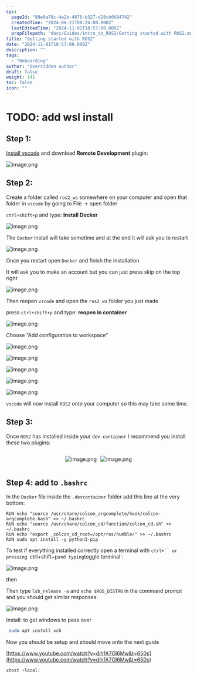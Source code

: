 ```yaml
---
sys:
  pageId: "89e0a78c-4e2b-4070-b327-d28cb0694742"
  createdTime: "2024-08-21T00:24:00.000Z"
  lastEditedTime: "2024-11-01T18:57:00.000Z"
  propFilepath: "docs/Guides/intro_to_ROS2/Getting started with ROS2.md"
title: "Getting started with ROS2"
date: "2024-11-01T18:57:00.000Z"
description: ""
tags:
  - "Onboarding"
author: "Overridden author"
draft: false
weight: 141
toc: false
icon: ""
---
```


# TODO: add wsl install

## Step 1:

[Install vscode](https://code.visualstudio.com/download) and download **Remote Development** plugin:

![image.png](https://prod-files-secure.s3.us-west-2.amazonaws.com/d518164a-d88e-44d1-a4ee-3adb3bd8bce0/efb52993-1881-4a40-b95e-6f020334f022/image.png?X-Amz-Algorithm=AWS4-HMAC-SHA256&X-Amz-Content-Sha256=UNSIGNED-PAYLOAD&X-Amz-Credential=ASIAZI2LB466VGDH3FYE%2F20250316%2Fus-west-2%2Fs3%2Faws4_request&X-Amz-Date=20250316T190154Z&X-Amz-Expires=3600&X-Amz-Security-Token=IQoJb3JpZ2luX2VjENv%2F%2F%2F%2F%2F%2F%2F%2F%2F%2FwEaCXVzLXdlc3QtMiJGMEQCICQZWZIC76E6Fv5zxTAf5mvPcf%2BR0gKBnV%2F%2Fa8Rw91mxAiBUhaFzheADLEtb2%2FvA1Nv00dzG9NoOj6nWNt0YUUXV2yr%2FAwg0EAAaDDYzNzQyMzE4MzgwNSIM11CeXs6ErPa3P%2FjeKtwDn6UVl9Dw3ATSVeN1wwg53NVxHx7Lqx7HaGSv7nqgOOqaYZpo8h6jk3IPXq4RiiSBaF2aR06YoS%2BPGibqwejb7lOiErKaiuY1Z42wQG9UD712lLDb5gdg9BxafDhfhAASejtsBC4d7WywHX0eQ5Zr0FWoF28Gmdjh2IH6CYThhajmmzsDSa2PADSaf4DF1rQAEs0Jtr8nMBRDIektWRwvY5sSTNJOlQj3ViLzXnVk%2BXbhCRLRPd57M38OoztiT3apzPf87Fih%2BUnsjsoDCAJiZs5cwyxfzu%2Fh5NjSGm207yXsWo7aqUVJ9stKBOZzHzxDgBKUBUgGeNSGdy58tM3nZZ2rqLDrAMmJWRiMTvsAv6QFKhdSY0z1T%2BNhBS0diovjMcbn7dMWMIpc48%2Btw2hCCMxDchKDG5g%2FN%2FrPhb0J8i9Q%2F6061Q5j827avDyt8Nz2ETm%2BWfyAguJ6SK7%2FAcTjP86dgfcTWm0I5l01T0Q%2BZJjapebNblKvmW9%2F%2BLsyApR0zn2eGCOgv%2BMPi1vZ%2FdLt01CfaHR3LEeaHr2cXW83yI05LAYPiw%2FeKi47q4epk0qTesko9zljKeGXe%2FJaKmo4WdWUnY9VMosnrF9WLgzY23w7U9Ba0kYPYAFyRY8wsL3cvgY6pgGzGxOXhsn6kSXeZ7zWY0dF54WIKiT1P5xxraBlm9Ebi7mA%2FQBqDSO0oRqqafQAjxh%2FOXh4%2FLdejv6G0Wn0u1nLPwnCHAYTFzH9CLdTxC5FtKet2DNoYfgZxd%2BMJcjE0DrEXKBKWFTZuReKm3vemboA8waaq8hTTsb9vTXkTV6VB21DL6WdctxSA5Iii1700gjF0rBIkhiG7Dc3MecNUyKeeRcrvU%2Fs&X-Amz-Signature=2f2d9643bd8bf7f3a74b1696b4788276258d52289251b474d788bd61af044c83&X-Amz-SignedHeaders=host&x-id=GetObject)

## Step 2:

Create a folder called `ros2_ws` somewhere on your computer and open that folder in `vscode` by going to File → open folder 

`ctrl+shift+p` and type: **Install Docker**

![image.png](https://prod-files-secure.s3.us-west-2.amazonaws.com/d518164a-d88e-44d1-a4ee-3adb3bd8bce0/2269dc0e-1cd5-47ff-bceb-c04ad9b2eab0/image.png?X-Amz-Algorithm=AWS4-HMAC-SHA256&X-Amz-Content-Sha256=UNSIGNED-PAYLOAD&X-Amz-Credential=ASIAZI2LB466VGDH3FYE%2F20250316%2Fus-west-2%2Fs3%2Faws4_request&X-Amz-Date=20250316T190154Z&X-Amz-Expires=3600&X-Amz-Security-Token=IQoJb3JpZ2luX2VjENv%2F%2F%2F%2F%2F%2F%2F%2F%2F%2FwEaCXVzLXdlc3QtMiJGMEQCICQZWZIC76E6Fv5zxTAf5mvPcf%2BR0gKBnV%2F%2Fa8Rw91mxAiBUhaFzheADLEtb2%2FvA1Nv00dzG9NoOj6nWNt0YUUXV2yr%2FAwg0EAAaDDYzNzQyMzE4MzgwNSIM11CeXs6ErPa3P%2FjeKtwDn6UVl9Dw3ATSVeN1wwg53NVxHx7Lqx7HaGSv7nqgOOqaYZpo8h6jk3IPXq4RiiSBaF2aR06YoS%2BPGibqwejb7lOiErKaiuY1Z42wQG9UD712lLDb5gdg9BxafDhfhAASejtsBC4d7WywHX0eQ5Zr0FWoF28Gmdjh2IH6CYThhajmmzsDSa2PADSaf4DF1rQAEs0Jtr8nMBRDIektWRwvY5sSTNJOlQj3ViLzXnVk%2BXbhCRLRPd57M38OoztiT3apzPf87Fih%2BUnsjsoDCAJiZs5cwyxfzu%2Fh5NjSGm207yXsWo7aqUVJ9stKBOZzHzxDgBKUBUgGeNSGdy58tM3nZZ2rqLDrAMmJWRiMTvsAv6QFKhdSY0z1T%2BNhBS0diovjMcbn7dMWMIpc48%2Btw2hCCMxDchKDG5g%2FN%2FrPhb0J8i9Q%2F6061Q5j827avDyt8Nz2ETm%2BWfyAguJ6SK7%2FAcTjP86dgfcTWm0I5l01T0Q%2BZJjapebNblKvmW9%2F%2BLsyApR0zn2eGCOgv%2BMPi1vZ%2FdLt01CfaHR3LEeaHr2cXW83yI05LAYPiw%2FeKi47q4epk0qTesko9zljKeGXe%2FJaKmo4WdWUnY9VMosnrF9WLgzY23w7U9Ba0kYPYAFyRY8wsL3cvgY6pgGzGxOXhsn6kSXeZ7zWY0dF54WIKiT1P5xxraBlm9Ebi7mA%2FQBqDSO0oRqqafQAjxh%2FOXh4%2FLdejv6G0Wn0u1nLPwnCHAYTFzH9CLdTxC5FtKet2DNoYfgZxd%2BMJcjE0DrEXKBKWFTZuReKm3vemboA8waaq8hTTsb9vTXkTV6VB21DL6WdctxSA5Iii1700gjF0rBIkhiG7Dc3MecNUyKeeRcrvU%2Fs&X-Amz-Signature=611bc7c9728f19b8891e288d624d3bba7ff875ba857a3e4be21e22d95d6dd7cb&X-Amz-SignedHeaders=host&x-id=GetObject)

The `Docker` install will take sometime and at the end it will ask you to restart

![image.png](https://prod-files-secure.s3.us-west-2.amazonaws.com/d518164a-d88e-44d1-a4ee-3adb3bd8bce0/ed233f78-be33-4b1f-b89c-9c346c0e961e/image.png?X-Amz-Algorithm=AWS4-HMAC-SHA256&X-Amz-Content-Sha256=UNSIGNED-PAYLOAD&X-Amz-Credential=ASIAZI2LB466VGDH3FYE%2F20250316%2Fus-west-2%2Fs3%2Faws4_request&X-Amz-Date=20250316T190154Z&X-Amz-Expires=3600&X-Amz-Security-Token=IQoJb3JpZ2luX2VjENv%2F%2F%2F%2F%2F%2F%2F%2F%2F%2FwEaCXVzLXdlc3QtMiJGMEQCICQZWZIC76E6Fv5zxTAf5mvPcf%2BR0gKBnV%2F%2Fa8Rw91mxAiBUhaFzheADLEtb2%2FvA1Nv00dzG9NoOj6nWNt0YUUXV2yr%2FAwg0EAAaDDYzNzQyMzE4MzgwNSIM11CeXs6ErPa3P%2FjeKtwDn6UVl9Dw3ATSVeN1wwg53NVxHx7Lqx7HaGSv7nqgOOqaYZpo8h6jk3IPXq4RiiSBaF2aR06YoS%2BPGibqwejb7lOiErKaiuY1Z42wQG9UD712lLDb5gdg9BxafDhfhAASejtsBC4d7WywHX0eQ5Zr0FWoF28Gmdjh2IH6CYThhajmmzsDSa2PADSaf4DF1rQAEs0Jtr8nMBRDIektWRwvY5sSTNJOlQj3ViLzXnVk%2BXbhCRLRPd57M38OoztiT3apzPf87Fih%2BUnsjsoDCAJiZs5cwyxfzu%2Fh5NjSGm207yXsWo7aqUVJ9stKBOZzHzxDgBKUBUgGeNSGdy58tM3nZZ2rqLDrAMmJWRiMTvsAv6QFKhdSY0z1T%2BNhBS0diovjMcbn7dMWMIpc48%2Btw2hCCMxDchKDG5g%2FN%2FrPhb0J8i9Q%2F6061Q5j827avDyt8Nz2ETm%2BWfyAguJ6SK7%2FAcTjP86dgfcTWm0I5l01T0Q%2BZJjapebNblKvmW9%2F%2BLsyApR0zn2eGCOgv%2BMPi1vZ%2FdLt01CfaHR3LEeaHr2cXW83yI05LAYPiw%2FeKi47q4epk0qTesko9zljKeGXe%2FJaKmo4WdWUnY9VMosnrF9WLgzY23w7U9Ba0kYPYAFyRY8wsL3cvgY6pgGzGxOXhsn6kSXeZ7zWY0dF54WIKiT1P5xxraBlm9Ebi7mA%2FQBqDSO0oRqqafQAjxh%2FOXh4%2FLdejv6G0Wn0u1nLPwnCHAYTFzH9CLdTxC5FtKet2DNoYfgZxd%2BMJcjE0DrEXKBKWFTZuReKm3vemboA8waaq8hTTsb9vTXkTV6VB21DL6WdctxSA5Iii1700gjF0rBIkhiG7Dc3MecNUyKeeRcrvU%2Fs&X-Amz-Signature=e5a266c3e269baa37e511ed56aa3783d20f5d061722aff895ff21437b4bf26f7&X-Amz-SignedHeaders=host&x-id=GetObject)

Once you restart open `Docker` and finish the installation

It will ask you to make an account but you can just press skip on the top right

![image.png](https://prod-files-secure.s3.us-west-2.amazonaws.com/d518164a-d88e-44d1-a4ee-3adb3bd8bce0/21010ad9-1659-4fd9-9f59-9932a09b2a3d/image.png?X-Amz-Algorithm=AWS4-HMAC-SHA256&X-Amz-Content-Sha256=UNSIGNED-PAYLOAD&X-Amz-Credential=ASIAZI2LB466VGDH3FYE%2F20250316%2Fus-west-2%2Fs3%2Faws4_request&X-Amz-Date=20250316T190154Z&X-Amz-Expires=3600&X-Amz-Security-Token=IQoJb3JpZ2luX2VjENv%2F%2F%2F%2F%2F%2F%2F%2F%2F%2FwEaCXVzLXdlc3QtMiJGMEQCICQZWZIC76E6Fv5zxTAf5mvPcf%2BR0gKBnV%2F%2Fa8Rw91mxAiBUhaFzheADLEtb2%2FvA1Nv00dzG9NoOj6nWNt0YUUXV2yr%2FAwg0EAAaDDYzNzQyMzE4MzgwNSIM11CeXs6ErPa3P%2FjeKtwDn6UVl9Dw3ATSVeN1wwg53NVxHx7Lqx7HaGSv7nqgOOqaYZpo8h6jk3IPXq4RiiSBaF2aR06YoS%2BPGibqwejb7lOiErKaiuY1Z42wQG9UD712lLDb5gdg9BxafDhfhAASejtsBC4d7WywHX0eQ5Zr0FWoF28Gmdjh2IH6CYThhajmmzsDSa2PADSaf4DF1rQAEs0Jtr8nMBRDIektWRwvY5sSTNJOlQj3ViLzXnVk%2BXbhCRLRPd57M38OoztiT3apzPf87Fih%2BUnsjsoDCAJiZs5cwyxfzu%2Fh5NjSGm207yXsWo7aqUVJ9stKBOZzHzxDgBKUBUgGeNSGdy58tM3nZZ2rqLDrAMmJWRiMTvsAv6QFKhdSY0z1T%2BNhBS0diovjMcbn7dMWMIpc48%2Btw2hCCMxDchKDG5g%2FN%2FrPhb0J8i9Q%2F6061Q5j827avDyt8Nz2ETm%2BWfyAguJ6SK7%2FAcTjP86dgfcTWm0I5l01T0Q%2BZJjapebNblKvmW9%2F%2BLsyApR0zn2eGCOgv%2BMPi1vZ%2FdLt01CfaHR3LEeaHr2cXW83yI05LAYPiw%2FeKi47q4epk0qTesko9zljKeGXe%2FJaKmo4WdWUnY9VMosnrF9WLgzY23w7U9Ba0kYPYAFyRY8wsL3cvgY6pgGzGxOXhsn6kSXeZ7zWY0dF54WIKiT1P5xxraBlm9Ebi7mA%2FQBqDSO0oRqqafQAjxh%2FOXh4%2FLdejv6G0Wn0u1nLPwnCHAYTFzH9CLdTxC5FtKet2DNoYfgZxd%2BMJcjE0DrEXKBKWFTZuReKm3vemboA8waaq8hTTsb9vTXkTV6VB21DL6WdctxSA5Iii1700gjF0rBIkhiG7Dc3MecNUyKeeRcrvU%2Fs&X-Amz-Signature=441c9956de2d864546ad95c84d7f07d26d34fb34cb81106c26570978eb4e5066&X-Amz-SignedHeaders=host&x-id=GetObject)

Then reopen `vscode` and open the `ros2_ws` folder you just made

press `ctrl+shift+p` and type: **reopen in container**

![image.png](https://prod-files-secure.s3.us-west-2.amazonaws.com/d518164a-d88e-44d1-a4ee-3adb3bd8bce0/4e93b8c2-41ad-488c-8095-c74205196118/image.png?X-Amz-Algorithm=AWS4-HMAC-SHA256&X-Amz-Content-Sha256=UNSIGNED-PAYLOAD&X-Amz-Credential=ASIAZI2LB466VGDH3FYE%2F20250316%2Fus-west-2%2Fs3%2Faws4_request&X-Amz-Date=20250316T190154Z&X-Amz-Expires=3600&X-Amz-Security-Token=IQoJb3JpZ2luX2VjENv%2F%2F%2F%2F%2F%2F%2F%2F%2F%2FwEaCXVzLXdlc3QtMiJGMEQCICQZWZIC76E6Fv5zxTAf5mvPcf%2BR0gKBnV%2F%2Fa8Rw91mxAiBUhaFzheADLEtb2%2FvA1Nv00dzG9NoOj6nWNt0YUUXV2yr%2FAwg0EAAaDDYzNzQyMzE4MzgwNSIM11CeXs6ErPa3P%2FjeKtwDn6UVl9Dw3ATSVeN1wwg53NVxHx7Lqx7HaGSv7nqgOOqaYZpo8h6jk3IPXq4RiiSBaF2aR06YoS%2BPGibqwejb7lOiErKaiuY1Z42wQG9UD712lLDb5gdg9BxafDhfhAASejtsBC4d7WywHX0eQ5Zr0FWoF28Gmdjh2IH6CYThhajmmzsDSa2PADSaf4DF1rQAEs0Jtr8nMBRDIektWRwvY5sSTNJOlQj3ViLzXnVk%2BXbhCRLRPd57M38OoztiT3apzPf87Fih%2BUnsjsoDCAJiZs5cwyxfzu%2Fh5NjSGm207yXsWo7aqUVJ9stKBOZzHzxDgBKUBUgGeNSGdy58tM3nZZ2rqLDrAMmJWRiMTvsAv6QFKhdSY0z1T%2BNhBS0diovjMcbn7dMWMIpc48%2Btw2hCCMxDchKDG5g%2FN%2FrPhb0J8i9Q%2F6061Q5j827avDyt8Nz2ETm%2BWfyAguJ6SK7%2FAcTjP86dgfcTWm0I5l01T0Q%2BZJjapebNblKvmW9%2F%2BLsyApR0zn2eGCOgv%2BMPi1vZ%2FdLt01CfaHR3LEeaHr2cXW83yI05LAYPiw%2FeKi47q4epk0qTesko9zljKeGXe%2FJaKmo4WdWUnY9VMosnrF9WLgzY23w7U9Ba0kYPYAFyRY8wsL3cvgY6pgGzGxOXhsn6kSXeZ7zWY0dF54WIKiT1P5xxraBlm9Ebi7mA%2FQBqDSO0oRqqafQAjxh%2FOXh4%2FLdejv6G0Wn0u1nLPwnCHAYTFzH9CLdTxC5FtKet2DNoYfgZxd%2BMJcjE0DrEXKBKWFTZuReKm3vemboA8waaq8hTTsb9vTXkTV6VB21DL6WdctxSA5Iii1700gjF0rBIkhiG7Dc3MecNUyKeeRcrvU%2Fs&X-Amz-Signature=96fa744dd050684d2480c07ae8c4b3e45e341b272590804b74ca3e44b098502a&X-Amz-SignedHeaders=host&x-id=GetObject)

Choose “Add configuration to workspace”

![image.png](https://prod-files-secure.s3.us-west-2.amazonaws.com/d518164a-d88e-44d1-a4ee-3adb3bd8bce0/9560b282-5060-4989-ba37-97e7b2c22476/image.png?X-Amz-Algorithm=AWS4-HMAC-SHA256&X-Amz-Content-Sha256=UNSIGNED-PAYLOAD&X-Amz-Credential=ASIAZI2LB466VGDH3FYE%2F20250316%2Fus-west-2%2Fs3%2Faws4_request&X-Amz-Date=20250316T190154Z&X-Amz-Expires=3600&X-Amz-Security-Token=IQoJb3JpZ2luX2VjENv%2F%2F%2F%2F%2F%2F%2F%2F%2F%2FwEaCXVzLXdlc3QtMiJGMEQCICQZWZIC76E6Fv5zxTAf5mvPcf%2BR0gKBnV%2F%2Fa8Rw91mxAiBUhaFzheADLEtb2%2FvA1Nv00dzG9NoOj6nWNt0YUUXV2yr%2FAwg0EAAaDDYzNzQyMzE4MzgwNSIM11CeXs6ErPa3P%2FjeKtwDn6UVl9Dw3ATSVeN1wwg53NVxHx7Lqx7HaGSv7nqgOOqaYZpo8h6jk3IPXq4RiiSBaF2aR06YoS%2BPGibqwejb7lOiErKaiuY1Z42wQG9UD712lLDb5gdg9BxafDhfhAASejtsBC4d7WywHX0eQ5Zr0FWoF28Gmdjh2IH6CYThhajmmzsDSa2PADSaf4DF1rQAEs0Jtr8nMBRDIektWRwvY5sSTNJOlQj3ViLzXnVk%2BXbhCRLRPd57M38OoztiT3apzPf87Fih%2BUnsjsoDCAJiZs5cwyxfzu%2Fh5NjSGm207yXsWo7aqUVJ9stKBOZzHzxDgBKUBUgGeNSGdy58tM3nZZ2rqLDrAMmJWRiMTvsAv6QFKhdSY0z1T%2BNhBS0diovjMcbn7dMWMIpc48%2Btw2hCCMxDchKDG5g%2FN%2FrPhb0J8i9Q%2F6061Q5j827avDyt8Nz2ETm%2BWfyAguJ6SK7%2FAcTjP86dgfcTWm0I5l01T0Q%2BZJjapebNblKvmW9%2F%2BLsyApR0zn2eGCOgv%2BMPi1vZ%2FdLt01CfaHR3LEeaHr2cXW83yI05LAYPiw%2FeKi47q4epk0qTesko9zljKeGXe%2FJaKmo4WdWUnY9VMosnrF9WLgzY23w7U9Ba0kYPYAFyRY8wsL3cvgY6pgGzGxOXhsn6kSXeZ7zWY0dF54WIKiT1P5xxraBlm9Ebi7mA%2FQBqDSO0oRqqafQAjxh%2FOXh4%2FLdejv6G0Wn0u1nLPwnCHAYTFzH9CLdTxC5FtKet2DNoYfgZxd%2BMJcjE0DrEXKBKWFTZuReKm3vemboA8waaq8hTTsb9vTXkTV6VB21DL6WdctxSA5Iii1700gjF0rBIkhiG7Dc3MecNUyKeeRcrvU%2Fs&X-Amz-Signature=f9920c3c09f445cbfa10ec12fb39e8de1ecdf0d7775ab401f37ec29d88cbd269&X-Amz-SignedHeaders=host&x-id=GetObject)

![image.png](https://prod-files-secure.s3.us-west-2.amazonaws.com/d518164a-d88e-44d1-a4ee-3adb3bd8bce0/2ee63f81-886b-48e8-a553-dc6e5eac99e4/image.png?X-Amz-Algorithm=AWS4-HMAC-SHA256&X-Amz-Content-Sha256=UNSIGNED-PAYLOAD&X-Amz-Credential=ASIAZI2LB466VGDH3FYE%2F20250316%2Fus-west-2%2Fs3%2Faws4_request&X-Amz-Date=20250316T190154Z&X-Amz-Expires=3600&X-Amz-Security-Token=IQoJb3JpZ2luX2VjENv%2F%2F%2F%2F%2F%2F%2F%2F%2F%2FwEaCXVzLXdlc3QtMiJGMEQCICQZWZIC76E6Fv5zxTAf5mvPcf%2BR0gKBnV%2F%2Fa8Rw91mxAiBUhaFzheADLEtb2%2FvA1Nv00dzG9NoOj6nWNt0YUUXV2yr%2FAwg0EAAaDDYzNzQyMzE4MzgwNSIM11CeXs6ErPa3P%2FjeKtwDn6UVl9Dw3ATSVeN1wwg53NVxHx7Lqx7HaGSv7nqgOOqaYZpo8h6jk3IPXq4RiiSBaF2aR06YoS%2BPGibqwejb7lOiErKaiuY1Z42wQG9UD712lLDb5gdg9BxafDhfhAASejtsBC4d7WywHX0eQ5Zr0FWoF28Gmdjh2IH6CYThhajmmzsDSa2PADSaf4DF1rQAEs0Jtr8nMBRDIektWRwvY5sSTNJOlQj3ViLzXnVk%2BXbhCRLRPd57M38OoztiT3apzPf87Fih%2BUnsjsoDCAJiZs5cwyxfzu%2Fh5NjSGm207yXsWo7aqUVJ9stKBOZzHzxDgBKUBUgGeNSGdy58tM3nZZ2rqLDrAMmJWRiMTvsAv6QFKhdSY0z1T%2BNhBS0diovjMcbn7dMWMIpc48%2Btw2hCCMxDchKDG5g%2FN%2FrPhb0J8i9Q%2F6061Q5j827avDyt8Nz2ETm%2BWfyAguJ6SK7%2FAcTjP86dgfcTWm0I5l01T0Q%2BZJjapebNblKvmW9%2F%2BLsyApR0zn2eGCOgv%2BMPi1vZ%2FdLt01CfaHR3LEeaHr2cXW83yI05LAYPiw%2FeKi47q4epk0qTesko9zljKeGXe%2FJaKmo4WdWUnY9VMosnrF9WLgzY23w7U9Ba0kYPYAFyRY8wsL3cvgY6pgGzGxOXhsn6kSXeZ7zWY0dF54WIKiT1P5xxraBlm9Ebi7mA%2FQBqDSO0oRqqafQAjxh%2FOXh4%2FLdejv6G0Wn0u1nLPwnCHAYTFzH9CLdTxC5FtKet2DNoYfgZxd%2BMJcjE0DrEXKBKWFTZuReKm3vemboA8waaq8hTTsb9vTXkTV6VB21DL6WdctxSA5Iii1700gjF0rBIkhiG7Dc3MecNUyKeeRcrvU%2Fs&X-Amz-Signature=f805687f2b6e83d148d4977efd5cecf919f5e5ab728ea9c16f5e657558ec8dee&X-Amz-SignedHeaders=host&x-id=GetObject)

![image.png](https://prod-files-secure.s3.us-west-2.amazonaws.com/d518164a-d88e-44d1-a4ee-3adb3bd8bce0/ae1580b2-b048-407e-aed9-b584224a7a04/image.png?X-Amz-Algorithm=AWS4-HMAC-SHA256&X-Amz-Content-Sha256=UNSIGNED-PAYLOAD&X-Amz-Credential=ASIAZI2LB466VGDH3FYE%2F20250316%2Fus-west-2%2Fs3%2Faws4_request&X-Amz-Date=20250316T190154Z&X-Amz-Expires=3600&X-Amz-Security-Token=IQoJb3JpZ2luX2VjENv%2F%2F%2F%2F%2F%2F%2F%2F%2F%2FwEaCXVzLXdlc3QtMiJGMEQCICQZWZIC76E6Fv5zxTAf5mvPcf%2BR0gKBnV%2F%2Fa8Rw91mxAiBUhaFzheADLEtb2%2FvA1Nv00dzG9NoOj6nWNt0YUUXV2yr%2FAwg0EAAaDDYzNzQyMzE4MzgwNSIM11CeXs6ErPa3P%2FjeKtwDn6UVl9Dw3ATSVeN1wwg53NVxHx7Lqx7HaGSv7nqgOOqaYZpo8h6jk3IPXq4RiiSBaF2aR06YoS%2BPGibqwejb7lOiErKaiuY1Z42wQG9UD712lLDb5gdg9BxafDhfhAASejtsBC4d7WywHX0eQ5Zr0FWoF28Gmdjh2IH6CYThhajmmzsDSa2PADSaf4DF1rQAEs0Jtr8nMBRDIektWRwvY5sSTNJOlQj3ViLzXnVk%2BXbhCRLRPd57M38OoztiT3apzPf87Fih%2BUnsjsoDCAJiZs5cwyxfzu%2Fh5NjSGm207yXsWo7aqUVJ9stKBOZzHzxDgBKUBUgGeNSGdy58tM3nZZ2rqLDrAMmJWRiMTvsAv6QFKhdSY0z1T%2BNhBS0diovjMcbn7dMWMIpc48%2Btw2hCCMxDchKDG5g%2FN%2FrPhb0J8i9Q%2F6061Q5j827avDyt8Nz2ETm%2BWfyAguJ6SK7%2FAcTjP86dgfcTWm0I5l01T0Q%2BZJjapebNblKvmW9%2F%2BLsyApR0zn2eGCOgv%2BMPi1vZ%2FdLt01CfaHR3LEeaHr2cXW83yI05LAYPiw%2FeKi47q4epk0qTesko9zljKeGXe%2FJaKmo4WdWUnY9VMosnrF9WLgzY23w7U9Ba0kYPYAFyRY8wsL3cvgY6pgGzGxOXhsn6kSXeZ7zWY0dF54WIKiT1P5xxraBlm9Ebi7mA%2FQBqDSO0oRqqafQAjxh%2FOXh4%2FLdejv6G0Wn0u1nLPwnCHAYTFzH9CLdTxC5FtKet2DNoYfgZxd%2BMJcjE0DrEXKBKWFTZuReKm3vemboA8waaq8hTTsb9vTXkTV6VB21DL6WdctxSA5Iii1700gjF0rBIkhiG7Dc3MecNUyKeeRcrvU%2Fs&X-Amz-Signature=f56598b8a52919a30e057b58a676c8c76eabb0dbdea034a41178f90b4e3b1ca1&X-Amz-SignedHeaders=host&x-id=GetObject)

![image.png](https://prod-files-secure.s3.us-west-2.amazonaws.com/d518164a-d88e-44d1-a4ee-3adb3bd8bce0/53255b28-f75e-430f-b9e3-c0ac8577e42b/image.png?X-Amz-Algorithm=AWS4-HMAC-SHA256&X-Amz-Content-Sha256=UNSIGNED-PAYLOAD&X-Amz-Credential=ASIAZI2LB466VGDH3FYE%2F20250316%2Fus-west-2%2Fs3%2Faws4_request&X-Amz-Date=20250316T190154Z&X-Amz-Expires=3600&X-Amz-Security-Token=IQoJb3JpZ2luX2VjENv%2F%2F%2F%2F%2F%2F%2F%2F%2F%2FwEaCXVzLXdlc3QtMiJGMEQCICQZWZIC76E6Fv5zxTAf5mvPcf%2BR0gKBnV%2F%2Fa8Rw91mxAiBUhaFzheADLEtb2%2FvA1Nv00dzG9NoOj6nWNt0YUUXV2yr%2FAwg0EAAaDDYzNzQyMzE4MzgwNSIM11CeXs6ErPa3P%2FjeKtwDn6UVl9Dw3ATSVeN1wwg53NVxHx7Lqx7HaGSv7nqgOOqaYZpo8h6jk3IPXq4RiiSBaF2aR06YoS%2BPGibqwejb7lOiErKaiuY1Z42wQG9UD712lLDb5gdg9BxafDhfhAASejtsBC4d7WywHX0eQ5Zr0FWoF28Gmdjh2IH6CYThhajmmzsDSa2PADSaf4DF1rQAEs0Jtr8nMBRDIektWRwvY5sSTNJOlQj3ViLzXnVk%2BXbhCRLRPd57M38OoztiT3apzPf87Fih%2BUnsjsoDCAJiZs5cwyxfzu%2Fh5NjSGm207yXsWo7aqUVJ9stKBOZzHzxDgBKUBUgGeNSGdy58tM3nZZ2rqLDrAMmJWRiMTvsAv6QFKhdSY0z1T%2BNhBS0diovjMcbn7dMWMIpc48%2Btw2hCCMxDchKDG5g%2FN%2FrPhb0J8i9Q%2F6061Q5j827avDyt8Nz2ETm%2BWfyAguJ6SK7%2FAcTjP86dgfcTWm0I5l01T0Q%2BZJjapebNblKvmW9%2F%2BLsyApR0zn2eGCOgv%2BMPi1vZ%2FdLt01CfaHR3LEeaHr2cXW83yI05LAYPiw%2FeKi47q4epk0qTesko9zljKeGXe%2FJaKmo4WdWUnY9VMosnrF9WLgzY23w7U9Ba0kYPYAFyRY8wsL3cvgY6pgGzGxOXhsn6kSXeZ7zWY0dF54WIKiT1P5xxraBlm9Ebi7mA%2FQBqDSO0oRqqafQAjxh%2FOXh4%2FLdejv6G0Wn0u1nLPwnCHAYTFzH9CLdTxC5FtKet2DNoYfgZxd%2BMJcjE0DrEXKBKWFTZuReKm3vemboA8waaq8hTTsb9vTXkTV6VB21DL6WdctxSA5Iii1700gjF0rBIkhiG7Dc3MecNUyKeeRcrvU%2Fs&X-Amz-Signature=7024317be19a420ce75aa43e29e0e0f098ec505de313421ff06414a372f42091&X-Amz-SignedHeaders=host&x-id=GetObject)

![image.png](https://prod-files-secure.s3.us-west-2.amazonaws.com/d518164a-d88e-44d1-a4ee-3adb3bd8bce0/7c562767-5af9-4ffb-97d1-327bcdf4ee00/image.png?X-Amz-Algorithm=AWS4-HMAC-SHA256&X-Amz-Content-Sha256=UNSIGNED-PAYLOAD&X-Amz-Credential=ASIAZI2LB466VGDH3FYE%2F20250316%2Fus-west-2%2Fs3%2Faws4_request&X-Amz-Date=20250316T190154Z&X-Amz-Expires=3600&X-Amz-Security-Token=IQoJb3JpZ2luX2VjENv%2F%2F%2F%2F%2F%2F%2F%2F%2F%2FwEaCXVzLXdlc3QtMiJGMEQCICQZWZIC76E6Fv5zxTAf5mvPcf%2BR0gKBnV%2F%2Fa8Rw91mxAiBUhaFzheADLEtb2%2FvA1Nv00dzG9NoOj6nWNt0YUUXV2yr%2FAwg0EAAaDDYzNzQyMzE4MzgwNSIM11CeXs6ErPa3P%2FjeKtwDn6UVl9Dw3ATSVeN1wwg53NVxHx7Lqx7HaGSv7nqgOOqaYZpo8h6jk3IPXq4RiiSBaF2aR06YoS%2BPGibqwejb7lOiErKaiuY1Z42wQG9UD712lLDb5gdg9BxafDhfhAASejtsBC4d7WywHX0eQ5Zr0FWoF28Gmdjh2IH6CYThhajmmzsDSa2PADSaf4DF1rQAEs0Jtr8nMBRDIektWRwvY5sSTNJOlQj3ViLzXnVk%2BXbhCRLRPd57M38OoztiT3apzPf87Fih%2BUnsjsoDCAJiZs5cwyxfzu%2Fh5NjSGm207yXsWo7aqUVJ9stKBOZzHzxDgBKUBUgGeNSGdy58tM3nZZ2rqLDrAMmJWRiMTvsAv6QFKhdSY0z1T%2BNhBS0diovjMcbn7dMWMIpc48%2Btw2hCCMxDchKDG5g%2FN%2FrPhb0J8i9Q%2F6061Q5j827avDyt8Nz2ETm%2BWfyAguJ6SK7%2FAcTjP86dgfcTWm0I5l01T0Q%2BZJjapebNblKvmW9%2F%2BLsyApR0zn2eGCOgv%2BMPi1vZ%2FdLt01CfaHR3LEeaHr2cXW83yI05LAYPiw%2FeKi47q4epk0qTesko9zljKeGXe%2FJaKmo4WdWUnY9VMosnrF9WLgzY23w7U9Ba0kYPYAFyRY8wsL3cvgY6pgGzGxOXhsn6kSXeZ7zWY0dF54WIKiT1P5xxraBlm9Ebi7mA%2FQBqDSO0oRqqafQAjxh%2FOXh4%2FLdejv6G0Wn0u1nLPwnCHAYTFzH9CLdTxC5FtKet2DNoYfgZxd%2BMJcjE0DrEXKBKWFTZuReKm3vemboA8waaq8hTTsb9vTXkTV6VB21DL6WdctxSA5Iii1700gjF0rBIkhiG7Dc3MecNUyKeeRcrvU%2Fs&X-Amz-Signature=d7c6748e431abfd94e0296843137b56dcb75cd6170daa23ef35a692e058f7c49&X-Amz-SignedHeaders=host&x-id=GetObject)

`vscode` will now install `ROS2` onto your computer so this may take some time.

## Step 3:

Once `ROS2` has installed inside your `dev-container` I recommend you install these two plugins:

<div style="display: flex;flex-direction: row; column-gap:10px; max-width: 630px;justify-content: center;">
<div>

![image.png](https://prod-files-secure.s3.us-west-2.amazonaws.com/d518164a-d88e-44d1-a4ee-3adb3bd8bce0/3fc3d550-5a54-4ba1-ba6b-faa01cdb7369/image.png?X-Amz-Algorithm=AWS4-HMAC-SHA256&X-Amz-Content-Sha256=UNSIGNED-PAYLOAD&X-Amz-Credential=ASIAZI2LB466ZLOYSZSH%2F20250316%2Fus-west-2%2Fs3%2Faws4_request&X-Amz-Date=20250316T190155Z&X-Amz-Expires=3600&X-Amz-Security-Token=IQoJb3JpZ2luX2VjENv%2F%2F%2F%2F%2F%2F%2F%2F%2F%2FwEaCXVzLXdlc3QtMiJHMEUCICUHxG%2BOCAKSuITwSJqa8mmY06NBf59rYgOWBH18HitmAiEAoTbmBO%2F%2F5y8v5V7eeR%2B2tNgegTtFNeEz4l3NR%2FvrhJIq%2FwMINBAAGgw2Mzc0MjMxODM4MDUiDHjMs%2FBvNduh2j8RFyrcA0lN1rZOyu864aOljpuAN9jH27aFEQtYGqpMkNv0IO%2Fvc6cwJ16pghQ10wcPyXoipmfvzDVGt8B6iAuDwMsiUdKljAJodHaWGjE01kn8dBpe5rnMYTvpsJ%2FTAslj6XlLKUIVXvU4A%2BGGDpUlYqcjHu7UcCfA00b5LnwyXBY9f9iW1y0heBMU4R2r1ZDxEW5b8XhK%2F93gqYDyLVrMeiF3gfNtOIFp2z08NnH1AeFFzlJd3Tw6KJG0pmwqVL%2FjsOpezO9UA11k%2BxNiFYSPNG8Ef3a%2BiPUFR1j1sCdvMOR7UXiKqjzxztnTFFHp7DI1NK4j2R2Rkv51GH0ATame5mx9fY%2BnOktJAYgBscMaB3Vy%2Fkk9omMDZgeXTvve3ncWIGhTOuDkiCQKadue5KK6qpSlrdCECW%2FVVSsKdF6kfgfWQrpYoxxOqSX9X6tUp2drCmL9xty3IhHs7B2EY0j65t08%2Fr%2B0blGlsEEx%2BeRX8T8auccSIB6VmCacN42utz5rJ1O2n%2B67XqygFUKjdEwj%2B6g2fzDoAOLW8bqyeRwvybT39jEj%2Beb1zsLtj0dalOF0sLLUfLjP2xoykG0gZ81RFEJqLWXVrZgX%2F1zCxt81efUoa8Ta7gSvpAB2lK4Pam2dMPq93L4GOqUBuJ2SvRzikOuxqUB9BSahSsxcOzaPO8PSyRNh11OMkFTSK2fDKzgohU%2Bna%2F3JkkKZjJUK2jyl17DoVuJn%2BPRN45uKHffo4xDUOKjzMeOE8PSEMig09FjAGnI4kv%2FC0Vvts0AjDIXKdvogovwvEGybLzd7ao9L9Tvy%2BYwo%2Fw5JiNW93vT%2BjgC22aglLDE%2FepVHntNf8tWpGThxJs1QNsofhjQOePrS&X-Amz-Signature=37c56b4fdd4f9326f3c066f03e03fd117ce7463eb08e0a00190bf319dfb94f9a&X-Amz-SignedHeaders=host&x-id=GetObject)

</div>
<div>

![image.png](https://prod-files-secure.s3.us-west-2.amazonaws.com/d518164a-d88e-44d1-a4ee-3adb3bd8bce0/d994cc66-13c2-4093-a5a3-f84cf4601a82/image.png?X-Amz-Algorithm=AWS4-HMAC-SHA256&X-Amz-Content-Sha256=UNSIGNED-PAYLOAD&X-Amz-Credential=ASIAZI2LB466RGPO6FEM%2F20250316%2Fus-west-2%2Fs3%2Faws4_request&X-Amz-Date=20250316T190156Z&X-Amz-Expires=3600&X-Amz-Security-Token=IQoJb3JpZ2luX2VjENv%2F%2F%2F%2F%2F%2F%2F%2F%2F%2FwEaCXVzLXdlc3QtMiJHMEUCIQCzrNAbE5VKjEH1KQ7JePsFWJd1mlYXyEoV7Vmfk95mVQIgXAgPbxIpnslSh3UOKlsGp5C25tugBh6HVs4p57ppz3Iq%2FwMINBAAGgw2Mzc0MjMxODM4MDUiDNv%2B7JLlgeuoWpED3yrcA8EOssOH8DeZnPa4CmW%2F%2BlVoNxejHk41vXINMUqznSC8%2BBJ8pdvgq0qUYD7XStpouiJekjGr%2Bo8VRKCCY7Wp189C%2B6uGHEGu2FnFpQaB99LlvjRZ5vp2G51ITknru%2F1yK2W0e6iNJkGJaOTqcrUpC0E2hRwWfWz%2BK2WMfP9gBJMUOGqI5UlQenlOsSg0u9Bn%2BukEt%2B1ay2UQkzsgjp6pQlaudzb6keVDaUDM9dGgnDAjp1hoKUUtNZhOK4ZFC8OmrtVAvHnRoFPIquIQmPbZamk9sTJd6t%2FCquuY3%2FBaZuFSnAYX%2BFjsIkc6A4ARgVzv2EtYGP5OoSv%2BbLjjAmaRN2Edf%2FCIa3VR7W9WijZWWT77tIegeHIxU46DO400UxREbGbC0XJATizgan5KJH3ksKu3o9x01eT6rnpEwDi%2F5pCZ9EB1ghAXvfKvsUJc8AzjJy%2FWjVVi0BCx%2BTn1M3qQAI4jLo%2F4E7bzYHwZhmljFkfSdfkekmzOypMYx8AP15YpL6q9oX8zxkNB8lZ5reRTe%2Fph01HgxCbhnLzDc%2BAbqDGvXh8l84AoWY%2FBdEpFDBR0oWQgvJJZTtWy8eYAiqvsRB0RCQhzYk4gQKEAgTOWDM8AkuAebIfxzDdTRhWMMM293L4GOqUBcY%2BC8MY1wqWyNp2y4zooWPfjYb7ZFId7RMPecRjKB%2B7nt7wH9%2BtSo5tN%2B1SggAgMyUeJsywc6tViNsjO564Q01cmHvxe%2B1Zt%2F7McCNebje2NYVhKt2kvZAmbz4AujFvWodX1hqOJJ%2FGaCYS4uoV0vLdheTxJyWPtlefH86ucYJ6bZpFl62tC%2BGgUKVlB56n5YyqJLInaZpdnwFDrKvv01136YR12&X-Amz-Signature=aa4ac2ce790d68064ec368006cb33a3a857b357e5d4139db0e0fadd7f415eb41&X-Amz-SignedHeaders=host&x-id=GetObject)

</div>
</div>

## Step 4: add to `.bashrc`

In the `Docker` file inside the `.devcontainer` folder add this line at the very bottom: 

```docker
RUN echo "source /usr/share/colcon_argcomplete/hook/colcon-argcomplete.bash" >> ~/.bashrc
RUN echo "source /usr/share/colcon_cd/function/colcon_cd.sh" >> ~/.bashrc
RUN echo "export _colcon_cd_root=/opt/ros/humble/" >> ~/.bashrc
RUN sudo apt install -y python3-pip 
```

To test if everything installed correctly open a terminal with `ctrl+`` or pressing `ctrl+shift+p` and typing `toggle terminal`:

![image.png](https://prod-files-secure.s3.us-west-2.amazonaws.com/d518164a-d88e-44d1-a4ee-3adb3bd8bce0/6a4943d8-b04e-4c02-9a58-775f3384d1a5/image.png?X-Amz-Algorithm=AWS4-HMAC-SHA256&X-Amz-Content-Sha256=UNSIGNED-PAYLOAD&X-Amz-Credential=ASIAZI2LB466VGDH3FYE%2F20250316%2Fus-west-2%2Fs3%2Faws4_request&X-Amz-Date=20250316T190154Z&X-Amz-Expires=3600&X-Amz-Security-Token=IQoJb3JpZ2luX2VjENv%2F%2F%2F%2F%2F%2F%2F%2F%2F%2FwEaCXVzLXdlc3QtMiJGMEQCICQZWZIC76E6Fv5zxTAf5mvPcf%2BR0gKBnV%2F%2Fa8Rw91mxAiBUhaFzheADLEtb2%2FvA1Nv00dzG9NoOj6nWNt0YUUXV2yr%2FAwg0EAAaDDYzNzQyMzE4MzgwNSIM11CeXs6ErPa3P%2FjeKtwDn6UVl9Dw3ATSVeN1wwg53NVxHx7Lqx7HaGSv7nqgOOqaYZpo8h6jk3IPXq4RiiSBaF2aR06YoS%2BPGibqwejb7lOiErKaiuY1Z42wQG9UD712lLDb5gdg9BxafDhfhAASejtsBC4d7WywHX0eQ5Zr0FWoF28Gmdjh2IH6CYThhajmmzsDSa2PADSaf4DF1rQAEs0Jtr8nMBRDIektWRwvY5sSTNJOlQj3ViLzXnVk%2BXbhCRLRPd57M38OoztiT3apzPf87Fih%2BUnsjsoDCAJiZs5cwyxfzu%2Fh5NjSGm207yXsWo7aqUVJ9stKBOZzHzxDgBKUBUgGeNSGdy58tM3nZZ2rqLDrAMmJWRiMTvsAv6QFKhdSY0z1T%2BNhBS0diovjMcbn7dMWMIpc48%2Btw2hCCMxDchKDG5g%2FN%2FrPhb0J8i9Q%2F6061Q5j827avDyt8Nz2ETm%2BWfyAguJ6SK7%2FAcTjP86dgfcTWm0I5l01T0Q%2BZJjapebNblKvmW9%2F%2BLsyApR0zn2eGCOgv%2BMPi1vZ%2FdLt01CfaHR3LEeaHr2cXW83yI05LAYPiw%2FeKi47q4epk0qTesko9zljKeGXe%2FJaKmo4WdWUnY9VMosnrF9WLgzY23w7U9Ba0kYPYAFyRY8wsL3cvgY6pgGzGxOXhsn6kSXeZ7zWY0dF54WIKiT1P5xxraBlm9Ebi7mA%2FQBqDSO0oRqqafQAjxh%2FOXh4%2FLdejv6G0Wn0u1nLPwnCHAYTFzH9CLdTxC5FtKet2DNoYfgZxd%2BMJcjE0DrEXKBKWFTZuReKm3vemboA8waaq8hTTsb9vTXkTV6VB21DL6WdctxSA5Iii1700gjF0rBIkhiG7Dc3MecNUyKeeRcrvU%2Fs&X-Amz-Signature=2641557e1a7b307dede5e66d1e0d8c314de8950e9ab2002b3b5e23551473ddfa&X-Amz-SignedHeaders=host&x-id=GetObject)

then 

Then type `lsb_release -a` and `echo $ROS_DISTRO` in the command prompt and you should get similar responses:

![image.png](https://prod-files-secure.s3.us-west-2.amazonaws.com/d518164a-d88e-44d1-a4ee-3adb3bd8bce0/3e635dec-a805-4e85-8b9e-d000e5b71a4e/image.png?X-Amz-Algorithm=AWS4-HMAC-SHA256&X-Amz-Content-Sha256=UNSIGNED-PAYLOAD&X-Amz-Credential=ASIAZI2LB466VGDH3FYE%2F20250316%2Fus-west-2%2Fs3%2Faws4_request&X-Amz-Date=20250316T190154Z&X-Amz-Expires=3600&X-Amz-Security-Token=IQoJb3JpZ2luX2VjENv%2F%2F%2F%2F%2F%2F%2F%2F%2F%2FwEaCXVzLXdlc3QtMiJGMEQCICQZWZIC76E6Fv5zxTAf5mvPcf%2BR0gKBnV%2F%2Fa8Rw91mxAiBUhaFzheADLEtb2%2FvA1Nv00dzG9NoOj6nWNt0YUUXV2yr%2FAwg0EAAaDDYzNzQyMzE4MzgwNSIM11CeXs6ErPa3P%2FjeKtwDn6UVl9Dw3ATSVeN1wwg53NVxHx7Lqx7HaGSv7nqgOOqaYZpo8h6jk3IPXq4RiiSBaF2aR06YoS%2BPGibqwejb7lOiErKaiuY1Z42wQG9UD712lLDb5gdg9BxafDhfhAASejtsBC4d7WywHX0eQ5Zr0FWoF28Gmdjh2IH6CYThhajmmzsDSa2PADSaf4DF1rQAEs0Jtr8nMBRDIektWRwvY5sSTNJOlQj3ViLzXnVk%2BXbhCRLRPd57M38OoztiT3apzPf87Fih%2BUnsjsoDCAJiZs5cwyxfzu%2Fh5NjSGm207yXsWo7aqUVJ9stKBOZzHzxDgBKUBUgGeNSGdy58tM3nZZ2rqLDrAMmJWRiMTvsAv6QFKhdSY0z1T%2BNhBS0diovjMcbn7dMWMIpc48%2Btw2hCCMxDchKDG5g%2FN%2FrPhb0J8i9Q%2F6061Q5j827avDyt8Nz2ETm%2BWfyAguJ6SK7%2FAcTjP86dgfcTWm0I5l01T0Q%2BZJjapebNblKvmW9%2F%2BLsyApR0zn2eGCOgv%2BMPi1vZ%2FdLt01CfaHR3LEeaHr2cXW83yI05LAYPiw%2FeKi47q4epk0qTesko9zljKeGXe%2FJaKmo4WdWUnY9VMosnrF9WLgzY23w7U9Ba0kYPYAFyRY8wsL3cvgY6pgGzGxOXhsn6kSXeZ7zWY0dF54WIKiT1P5xxraBlm9Ebi7mA%2FQBqDSO0oRqqafQAjxh%2FOXh4%2FLdejv6G0Wn0u1nLPwnCHAYTFzH9CLdTxC5FtKet2DNoYfgZxd%2BMJcjE0DrEXKBKWFTZuReKm3vemboA8waaq8hTTsb9vTXkTV6VB21DL6WdctxSA5Iii1700gjF0rBIkhiG7Dc3MecNUyKeeRcrvU%2Fs&X-Amz-Signature=29762756bba4ba5fc30cbe0c18d713bd108cdbe34a509f25b71ea0328af07c8e&X-Amz-SignedHeaders=host&x-id=GetObject)

Install:  to get windows to pass over

```bash
 sudo apt install xcb
```

Now you should be setup and should move onto the next guide 

[https://www.youtube.com/watch?v=dihfA7Ol6Mw&t=650s](https://www.youtube.com/watch?v=dihfA7Ol6Mw&t=650s)

```python
xhost +local:
```
